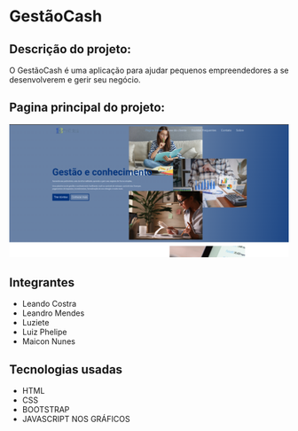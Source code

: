 # GestãoCash

## Descrição do projeto: 

O GestãoCash é uma aplicação para ajudar pequenos empreendedores a se desenvolverem e gerir seu negócio.

## Pagina principal do projeto: 

![Home ](https://github.com/squad22recode/Projeto-Final/blob/main/app/assets/images/home.png?raw=true)

## Integrantes 

* Leando Costra
* Leandro Mendes
* Luziete
* Luiz Phelipe
* Maicon Nunes

## Tecnologias usadas

* HTML
* CSS
* BOOTSTRAP
* JAVASCRIPT NOS GRÁFICOS

